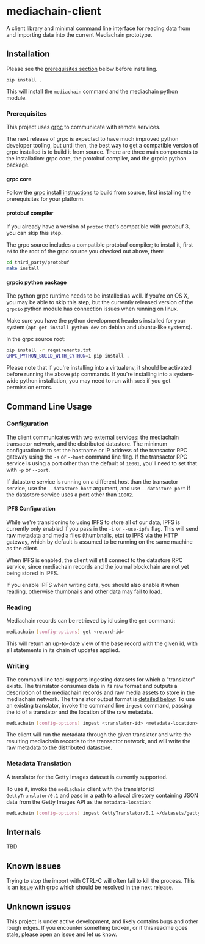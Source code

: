 # mediachain-client

A client library and minimal command line interface for reading data from and 
importing data into the current Mediachain prototype.

## Installation
Please see the [prerequisites section](#prerequisites) below before installing.

```
pip install .
```

This will install the `mediachain` command and the mediachain python module.

### Prerequisites
This project uses [grpc](https://grpc.io) to communicate with remote services.

The next release of grpc is expected to have much improved python developer
tooling, but until then, the best way to get a compatible version of grpc 
installed is to build it from source.  There are three main components to the
installation: grpc core, the protobuf compiler, and the grpcio python package.

#### grpc core
Follow the [grpc install instructions](https://github.com/grpc/grpc/blob/master/INSTALL.md) to build from source, 
first installing the prerequisites for your platform.

#### protobuf compiler

If you already have a version of `protoc` that's compatible with protobuf 3,
you can skip this step.

The grpc source includes a compatible protobuf compiler; 
to install it, first `cd` to the root of the grpc source you checked out above, 
then:

```bash
cd third_party/protobuf
make install
```

#### grpcio python package
The python grpc runtime needs to be installed as well.  If you're on OS X, you
may be able to skip this step, but the currently released version of the 
`grpcio` python module has connection issues when running on linux.
 
 Make sure you have the python development headers installed for your system
 (`apt-get install python-dev` on debian and ubuntu-like systems).

In the grpc source root:

```bash
pip install -r requirements.txt
GRPC_PYTHON_BUILD_WITH_CYTHON=1 pip install .
```

Please note that if you're installing into a virtualenv, it should be activated
before running the above `pip` commands.  If you're installing into a system-wide
python installation, you may need to run with `sudo` if you get permission errors.

## Command Line Usage

### Configuration

The client communicates with two external services: the mediachain transactor 
network, and the distributed datastore.  The minimum configuration is to set 
the hostname or IP address of the transactor RPC gateway using the `-s` or 
`--host` command line flag.  If the transactor RPC service is using a port
other than the default of `10001`, you'll need to set that with `-p` or 
`--port`.

If datastore service is running on a different host than the transactor service,
 use the `--datastore-host` argument, and use `--datastore-port` if the 
 datastore service uses a port other than `10002`.
 
#### IPFS Configuration

While we're transitioning to using IPFS to store all of our data, IPFS is
 currently only enabled if you pass in the `-i` or `--use-ipfs` flag.  This will
 send raw metadata and media files (thumbnails, etc) to IPFS via the HTTP
 gateway, which by default is assumed to be running on the same machine as
 the client.
 
When IPFS is enabled, the client will still connect to the datastore RPC 
service, since mediachain records and the journal blockchain are not yet
being stored in IPFS.

If you enable IPFS when writing data, you should also enable it when reading,
otherwise thumbnails and other data may fail to load.

### Reading
Mediachain records can be retrieved by id using the `get` command:

```bash
mediachain [config-options] get <record-id>
```

This will return an up-to-date view of the base record with the given id,
with all statements in its chain of updates applied.

### Writing
The command line tool supports ingesting datasets for which a "translator"
exists.  The translator consumes data in its raw format and outputs a
description of the mediachain records and raw media assets to store in
the mediachain network.  The translator output format is 
[detailed below](#translator-format).  To use an existing translator, invoke
the command line `ingest` command, passing the id of a translator and the
location of the raw metadata.

```bash
mediachain [config-options] ingest <translator-id> <metadata-location>
```

The client will run the metadata through the given translator and write the
resulting mediachain records to the transactor network, and will write the
raw metadata to the distributed datastore.

### Metadata Translation

A translator for the Getty Images dataset is currently supported.

To use it, invoke the `mediachain` client with the translator id 
`GettyTranslator/0.1` and pass in a path to a local directory containing
JSON data from the Getty Images API as the `metadata-location`:

```bash
mediachain [config-options] ingest GettyTranslator/0.1 ~/datasets/getty
```

## Internals

TBD

## Known issues

Trying to stop the import with CTRL-C will often fail to kill the process.  This
is an [issue](https://github.com/grpc/grpc/issues/4705) with grpc which should
 be resolved in the next release.
 
 
## Unknown issues

This project is under active development, and likely contains bugs and other 
rough edges.  If you encounter something broken, or if this readme goes stale,
please open an issue and let us know.



[grpc]: https://grpc.io
[dynamo-local]: http://docs.aws.amazon.com/amazondynamodb/latest/developerguide/DynamoDBLocal.html
[aws-cli]: https://aws.amazon.com/cli/
